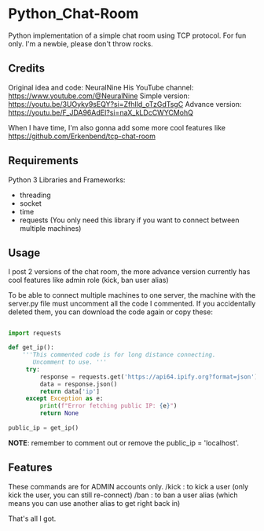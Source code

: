 # Python_Chat-Room

Python implementation of a simple chat room using TCP protocol.
For fun only. I'm a newbie, please don't throw rocks.

## Credits

Original idea and code: NeuralNine
His YouTube channel: https://www.youtube.com/@NeuralNine
Simple version: https://youtu.be/3UOyky9sEQY?si=ZfhIld_oTzGdTsgC
Advance version: https://youtu.be/F_JDA96AdEI?si=naX_kLDcCWYCMohQ

When I have time, I'm also gonna add some more cool features like https://github.com/Erkenbend/tcp-chat-room

## Requirements

Python 3
Libraries and Frameworks: 
- threading
- socket
- time
- requests  (You only need this library if you want to connect between multiple machines)

## Usage

I post 2 versions of the chat room, the more advance version currently has cool features like admin role (kick, ban user alias)

To be able to connect multiple machines to one server, the machine with the server.py file must uncomment all the code I commented.
If you accidentally deleted them, you can download the code again or copy these:

```python

import requests

def get_ip():
    '''This commented code is for long distance connecting.
       Uncomment to use. '''
     try:
         response = requests.get('https://api64.ipify.org?format=json')
         data = response.json()
         return data['ip']
     except Exception as e:
         print(f"Error fetching public IP: {e}")
         return None
         
public_ip = get_ip()

```

**NOTE**: remember to comment out or remove the public_ip = 'localhost'.

## Features

These commands are for ADMIN accounts only.
/kick : to kick a user (only kick the user, you can still re-connect)
/ban : to ban a user alias (which means you can use another alias to get right back in)

That's all I got.




